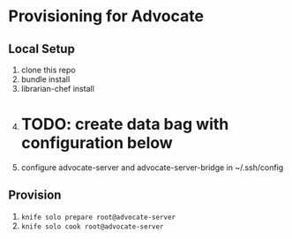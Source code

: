 # Provisioning for Advocate #

## Local Setup ##

1. clone this repo
2. bundle install
3. librarian-chef install
4. # TODO: create data bag with configuration below
5. configure advocate-server and advocate-server-bridge in ~/.ssh/config

## Provision ##

1. `knife solo prepare root@advocate-server`
2. `knife solo cook root@advocate-server`
